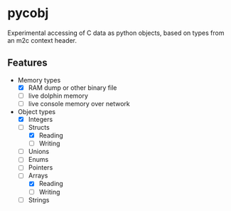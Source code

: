 # pycobj

Experimental accessing of C data as python objects, based on types from an m2c context header.

## Features

- Memory types
    - [x] RAM dump or other binary file
    - [ ] live dolphin memory
    - [ ] live console memory over network
- Object types
    - [x] Integers
    - [ ] Structs
        - [x] Reading
        - [ ] Writing
    - [ ] Unions
    - [ ] Enums
    - [ ] Pointers
    - [ ] Arrays
        - [x] Reading
        - [ ] Writing
    - [ ] Strings

